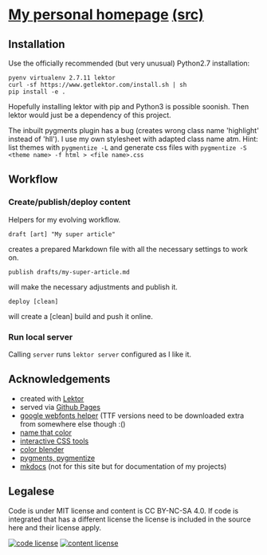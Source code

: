 # [My personal homepage](http://oliver.bestwalter.de) [(src)](https://github.com/obestwalter/obestwalter.github.io)

## Installation

Use the officially recommended (but very unusual) Python2.7 installation:

    pyenv virtualenv 2.7.11 lektor
    curl -sf https://www.getlektor.com/install.sh | sh
    pip install -e .

Hopefully installing lektor with pip and Python3 is possible soonish. Then lektor would just be a dependency of this project.

The inbuilt pygments plugin has a bug (creates wrong class name 'highlight' instead of 'hll'). I use my own stylesheet with adapted class name atm. Hint: list themes with `pygmentize -L` and generate css files with `pygmentize -S <theme name> -f html > <file name>.css`

## Workflow

### Create/publish/deploy content

Helpers for my evolving workflow.

    draft [art] "My super article"

creates a prepared Markdown file with all the necessary settings to work on.

    publish drafts/my-super-article.md

will make the necessary adjustments and publish it.

    deploy [clean]

will create a \[clean\] build and push it online.

### Run local server

Calling `server` runs `lektor server` configured as I like it.

## Acknowledgements

* created with [Lektor](https://getlektor.com)
* served via [Github Pages](https://pages.github.com/)
* [google webfonts helper](https://google-webfonts-helper.herokuapp.com/fonts) (TTF versions need to be downloaded extra from somewhere else though :()
* [name that color](http://chir.ag/projects/name-that-color)
* [interactive CSS tools](http://www.cssmatic.com)
* [color blender](http://meyerweb.com/eric/tools/color-blend)
* [pygments, pygmentize](http://pygments.org/)
* [mkdocs](http://www.mkdocs.org) (not for this site but for documentation of my projects)

## Legalese

Code is under MIT license and content is CC BY-NC-SA 4.0. If code is integrated that has a different license the license is included in the source here and their license apply.

[![code license](https://upload.wikimedia.org/wikipedia/commons/thumb/0/0b/License_icon-mit-2.svg/32px-License_icon-mit-2.svg.png)](http://opensource.org/licenses/mit-license.php)
[![content license](https://i.creativecommons.org/l/by-nc-sa/4.0/88x31.png)](http://creativecommons.org/licenses/by-nc-sa/4.0/)
